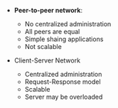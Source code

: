 - __Peer-to-peer network__:
	- No centralized administration
	- All peers are equal
	- Simple shaing applications
	- Not scalable


- Client-Server Network
	- Centralized administration
	- Request-Response model
	- Scalable
	- Server may be overloaded